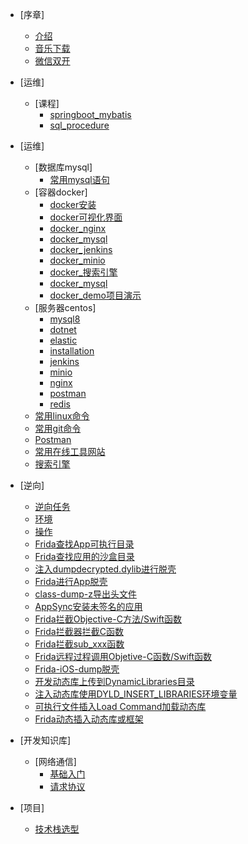 - [序章]
  - [介绍](README.md)
  - [音乐下载](/temp/musicDownload.md)
  - [微信双开](/temp/wechatCopy.md)
- [运维]
  - [课程]
    - [springboot_mybatis](/courses/springboot_mybatis.md)
    - [sql_procedure](/courses/sql_procedure.md)
- [运维]
  - [数据库mysql]
    - [常用mysql语句](/ops/database/statement.md)
  - [容器docker]
    - [docker安装](/ops/docker/dockerPackage.md)
    - [docker可视化界面](/ops/docker/dockerPortainer.md)
    <!-- - [初始化文件](/ops/docker/dockerInit.md) -->
    - [docker_nginx](/ops/docker/dockerNginx.md)
    - [docker_mysql](/ops/docker/dockerMysql.md)
    <!-- - [docker_jexus](/ops/docker/dockerJexus.md) -->
    - [docker_jenkins](/ops/docker/dockerJenkins.md)
    - [docker_minio](/ops/docker/dockerMinio.md)
    - [docker_搜索引擎](/ops/docker/dockerEs.md)
    - [docker_mysql](/ops/docker/dockerMysql.md)
    - [docker_demo项目演示](/ops/docker/dockerDemo.md)
  - [服务器centos]
    - [mysql8](/ops/centos/installation.md)
    - [dotnet](/ops/centos/dotnet.md)
    - [elastic](/ops/centos/elastic.md)
    - [installation](/ops/centos/installation.md)
    - [jenkins](/ops/centos/jenkins.md)
    - [minio](/ops/centos/minio.md)
    - [nginx](/ops/centos/nginx.md)
    - [postman](/ops/centos/postman.md)
    - [redis](/ops/centos/redis.md)
  - [常用linux命令](/ops/linux.md)
  - [常用git命令](/ops/git.md)
  - [Postman](/ops/postman.md)
  - [常用在线工具网站](/ops/my_tools.md)
  - [搜索引擎](/ops/elasticsearch.md)
- [逆向]
  - [逆向任务](/re/task.md)
  - [环境](/re/environment.md)
  - [操作](/re/operation.md)
  - [Frida查找App可执行目录](/re/performDirectory.md)
  - [Frida查找应用的沙盒目录](/re/sandboxDirectory.md)
  - [注入dumpdecrypted.dylib进行脱壳](/re/dumpdecryptedHulling.md)
  - [Frida进行App脱壳](/re/fridaAPPHulling.md)
  - [class-dump-z导出头文件](/re/classDump.md)
  - [AppSync安装未签名的应用](/re/unsigned.md)
  - [Frida拦截Objective-C方法/Swift函数](/re/interceptObjectiveCFunction.md)
  - [Frida拦截器拦截C函数](/re/interceptCFunction.md)
  - [Frida拦截sub_xxx函数](/re/interceptSubFunction.md)
  - [Frida远程过程调用Objetive-C函数/Swift函数](/re/interceptObjectiveCCall.md)
  - [Frida-iOS-dump脱壳](/re/fridaIOSDumpHulling.md)
  - [开发动态库上传到DynamicLibraries目录](/re/developDynamicLibraries.md)
  - [注入动态库使用DYLD_INSERT_LIBRARIES环境变量](/re/injectionDynamicLibraries.md)
  - [可执行文件插入Load Command加载动态库](/re/executableFileInsertion.md)
  - [Frida动态插入动态库或框架](/re/fridaDynamicInsertion.md)
  
- [开发知识库]
  - [网络通信]
    - [基础入门](/dev/network/net.md)
    - [请求协议](/dev/network/http-https.md)
- [项目]
  - [技术栈选型](/project/techstack.md)
